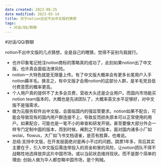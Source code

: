 ```yaml
---
date created: 2022-08-25
date modified: 2023-03-14
title: 对于notion迟迟不出中文版的猜想
tags:
  - 对话/QQ/群聊
---
```


#对话/QQ/群聊

notion不出中文版的几点猜想，全是自己的瞎猜，觉得不妥别鸟我就行。

- 也许印象笔记抢注notion商标的策略真的成功了，此刻如果notion出了中文版，也许真会面临法律风险。
- notion一大特色就是无限量上传。有了中文版大概率会有更多长尾用户入手notion薅羊毛。换言之，有中文版才会用notion的这部分人群，是羊毛党且低付费意愿的概率更高。
- 个人用户真的提供不了太多会员费，营收大头还是企业用户。而国内市场能买notion team版本的，大概也是先进团队了，大概率英文水平足够好，对中文版不是强需求。
- 做为云服务软件出中文版，会面临国内的强监管要求。notion如果不配合，可能会导致现有的国内用户群连接不上，导致反而损失原本可以正常使用的用户。如果配合，可能也是一笔不小的审查和研发开销，甚至要像大部分外企一样专门定制中国的版本，而到时候，阉割之下的版本，面对国内诸多小厂如wolai，flowus，大厂如飞书文档语雀，是否有胜算，也难说。
- 总结:支持中文版，在开发层面绝对是再小不过的问题。跳票1年多，背后其实主要在于，引入中文版后需连带投入的资金和冒的风险，让notion团队不得不战略性地选择放弃这片中国市场，或以当前状态维持现状。而不是那个简单的理由: 创始人做为华人都忽略中国市场，是个狗贼。
